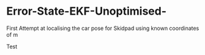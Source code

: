 # Error-State-EKF-Unoptimised-
First Attempt at localising the car pose for Skidpad using known coordinates of m


Test
